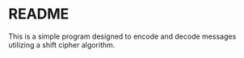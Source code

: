 # README #

This is a simple program designed to encode and decode messages utilizing a shift cipher algorithm.

